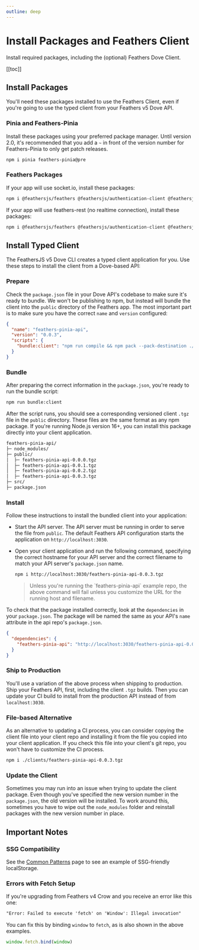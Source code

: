 ```yaml
---
outline: deep
---
```


<script setup>
import Badge from '../components/Badge.vue'
import BlockQuote from '../components/BlockQuote.vue'
</script>

# Install Packages and Feathers Client

Install required packages, including the (optional) Feathers Dove Client.

[[toc]]

## Install Packages

You'll need these packages installed to use the Feathers Client, even if you're going to use the typed client from your Feathers v5 Dove API.

### Pinia and Feathers-Pinia

Install these packages using your preferred package manager.  Until version 2.0, it's recommended that you add a `~` in front of the version number for Feathers-Pinia to only get patch releases.

```bash
npm i pinia feathers-pinia@pre
```

### Feathers Packages

If your app will use socket.io, install these packages:

```bash
npm i @feathersjs/feathers @feathersjs/authentication-client @feathersjs/socketio-client socket.io-client
```

If your app will use feathers-rest (no realtime connection), install these packages:

```bash
npm i @feathersjs/feathers @feathersjs/authentication-client @feathersjs/rest-client
```

## Install Typed Client

The FeathersJS v5 Dove CLI creates a typed client application for you. Use these steps to install the client from a Dove-based API:

### Prepare

Check the `package.json` file in your Dove API's codebase to make sure it's ready to bundle. We won't be publishing to
npm, but instead will bundle the client into the `public` directory of the Feathers app. The most important part is to
make sure you have the correct `name` and `version` configured:

```json
{
  "name": "feathers-pinia-api",
  "version": "0.0.3",
  "scripts": {
    "bundle:client": "npm run compile && npm pack --pack-destination ./public"
  }
}
```

### Bundle

After preparing the correct information in the `package.json`, you're ready to run the bundle script:

```bash
npm run bundle:client
```

After the script runs, you should see a corresponding versioned client `.tgz` file in the `public` directory. These
files are the same format as any npm package. If you're running Node.js version 16+, you can install this package
directly into your client application.

```bash
feathers-pinia-api/
├─ node_modules/
├─ public/
│  ├─ feathers-pinia-api-0.0.0.tgz
│  ├─ feathers-pinia-api-0.0.1.tgz
│  ├─ feathers-pinia-api-0.0.2.tgz
│  ├─ feathers-pinia-api-0.0.3.tgz
├─ src/
├─ package.json
```

### Install

Follow these instructions to install the bundled client into your application:

- Start the API server. The API server must be running in order to serve the file from `public`. The default Feathers
API configuration starts the application on `http://localhost:3030`.
- Open your client application and run the following command, specifying the correct hostname for your API server and
the correct filename to match your API server's `package.json` name.

  ```bash
  npm i http://localhost:3030/feathers-pinia-api-0.0.3.tgz
  ```

  <BlockQuote type="info" label="Note">
  Unless you're running the `feathers-pinia-api` example repo, the above command will fail unless you
  customize the URL for the running host and filename.
  </BlockQuote>

To check that the package installed correctly, look at the `dependencies` in your `package.json`. The package will be
named the same as your API's `name` attribute in the api repo's `package.json`.

```json
{
  "dependencies": {
    "feathers-pinia-api": "http://localhost:3030/feathers-pinia-api-0.0.3.tgz",
  }
}
```

### Ship to Production

You'll use a variation of the above process when shipping to production. Ship your Feathers API, first, including the
client `.tgz` builds. Then you can update your CI build to install from the production API instead of from
`localhost:3030`.

### File-based Alternative

As an alternative to updating a CI process, you can consider copying the client file into your client repo and
installing it from the file you copied into your client application. If you check this file into your client's git repo,
you won't have to customize the CI process.

```bash
npm i ./clients/feathers-pinia-api-0.0.3.tgz
```

### Update the Client

Sometimes you may run into an issue when trying to update the client package. Even though you've specified the new
version number in the `package.json`, the old version will be installed. To work around this, sometimes you have to wipe
out the `node_modules` folder and reinstall packages with the new version number in place.

## Important Notes

### SSG Compatibility

See the [Common Patterns](/guide/common-patterns#ssg-compatible-localstorage) page to see an example of SSG-friendly
localStorage.

### Errors with Fetch Setup

If you're upgrading from Feathers v4 Crow and you receive an error like this one:

```txt
"Error: Failed to execute 'fetch' on 'Window': Illegal invocation"
```

You can fix this by binding `window` to `fetch`, as is also shown in the above examples.

```ts
window.fetch.bind(window)
```
